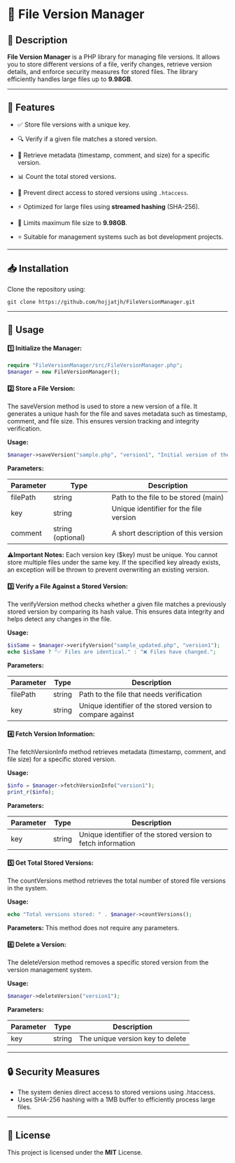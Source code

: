 # 📁 File Version Manager

## 📌 Description
**File Version Manager** is a PHP library for managing file versions. It allows you to store different versions of a file, verify changes, retrieve version details, and enforce security measures for stored files. The library efficiently handles large files up to **9.98GB**.

---

## 🚀 Features
- ✅ Store file versions with a unique key.
- 🔍 Verify if a given file matches a stored version.
- 📝 Retrieve metadata (timestamp, comment, and size) for a specific version.
- 📊 Count the total stored versions.
- 🚫 Prevent direct access to stored versions using `.htaccess`.
- ⚡ Optimized for large files using **streamed hashing** (SHA-256).
- 📏 Limits maximum file size to **9.98GB**.

- ⭐️ Suitable for management systems such as bot development projects.
---

## 📥 Installation

Clone the repository using:
```
git clone https://github.com/hojjatjh/FileVersionManager.git
```

---

## 🔧 Usage


#### 1️⃣ Initialize the Manager:
```php
require "FileVersionManager/src/FileVersionManager.php";
$manager = new FileVersionManager();
```

#### 2️⃣ Store a File Version:
The saveVersion method is used to store a new version of a file. It generates a unique hash for the file and saves metadata such as timestamp, comment, and file size. This ensures version tracking and integrity verification.

**Usage:**
```php
$manager->saveVersion("sample.php", "version1", "Initial version of the file.");
```

**Parameters:**

| Parameter   | Type  | Description  |
| ------------ | ------------ | ------------ |
| filePath |  string  | 	Path to the file to be stored (main)  |
| key  |string   |  Unique identifier for the file version |
| comment  |string (optional)	   |  A short description of this version |

⚠️**Important Notes:**
Each version key ($key) must be unique. You cannot store multiple files under the same key.
If the specified key already exists, an exception will be thrown to prevent overwriting an existing version.

#### 3️⃣ Verify a File Against a Stored Version:
The verifyVersion method checks whether a given file matches a previously stored version by comparing its hash value. This ensures data integrity and helps detect any changes in the file.

**Usage:**
```php
$isSame = $manager->verifyVersion("sample_updated.php", "version1");
echo $isSame ? "✅ Files are identical." : "❌ Files have changed.";
```

**Parameters:**

| Parameter   | Type  | Description  |
| ------------ | ------------ | ------------ |
| filePath |  string  | 	Path to the file that needs verification  |
| key  |string   |  Unique identifier of the stored version to compare against |


#### 4️⃣ Fetch Version Information:
The fetchVersionInfo method retrieves metadata (timestamp, comment, and file size) for a specific stored version.

**Usage:**
```php
$info = $manager->fetchVersionInfo("version1");
print_r($info);
```

**Parameters:**

| Parameter   | Type  | Description  |
| ------------ | ------------ | ------------ |
| key  |string   |  Unique identifier of the stored version to fetch information |


#### 5️⃣ Get Total Stored Versions:
The countVersions method retrieves the total number of stored file versions in the system.

**Usage:**
```php
echo "Total versions stored: " . $manager->countVersions();
```

**Parameters:**
This method does not require any parameters.


#### 6️⃣ Delete a Version:
The deleteVersion method removes a specific stored version from the version management system.

**Usage:**
```php
$manager->deleteVersion("version1");
```

**Parameters:**

| Parameter   | Type  | Description  |
| ------------ | ------------ | ------------ |
| key  |string   |  The unique version key to delete |

---

## 🔒 Security Measures
- The system denies direct access to stored versions using .htaccess.
- Uses SHA-256 hashing with a 1MB buffer to efficiently process large files.

---

## 📜 License
This project is licensed under the **MIT** License.
